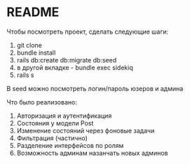 # README

Чтобы посмотреть проект, сделать следующие шаги:
1. git clone
2. bundle install
3. rails db:create db:migrate db:seed
4. в другой вкладке - bundle exec sidekiq
5. rails s

В seed можно посмотреть логин/пароль юзеров и админа

Что было реализовано:
1. Авторизация и аутентификация
2. Состояния у модели Post
3. Изменение состояний через фоновые задачи
4. Фильтрация (частично)
5. Разделение интерфейсов по ролям
6. Возможность админам назанчать новых админов
